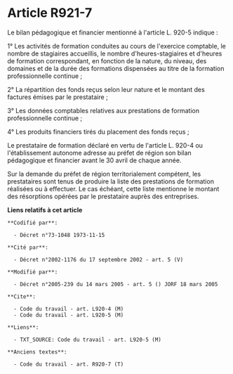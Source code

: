# Article R921-7

Le bilan pédagogique et financier mentionné à l'article L. 920-5 indique :

1° Les activités de formation conduites au cours de l'exercice comptable, le nombre de stagiaires accueillis, le nombre
d'heures-stagiaires et d'heures de formation correspondant, en fonction de la nature, du niveau, des domaines et de la durée
des formations dispensées au titre de la formation professionnelle continue ;

2° La répartition des fonds reçus selon leur nature et le montant des factures émises par le prestataire ;

3° Les données comptables relatives aux prestations de formation professionnelle continue ;

4° Les produits financiers tirés du placement des fonds reçus ;

Le prestataire de formation déclaré en vertu de l'article L. 920-4 ou l'établissement autonome adresse au préfet de région
son bilan pédagogique et financier avant le 30 avril de chaque année.

Sur la demande du préfet de région territorialement compétent, les prestataires sont tenus de produire la liste des
prestations de formation réalisées ou à effectuer. Le cas échéant, cette liste mentionne le montant des résorptions opérées
par le prestataire auprès des entreprises.

**Liens relatifs à cet article**

	**Codifié par**:

	  - Décret n°73-1048 1973-11-15

	**Cité par**:

	  - Décret n°2002-1176 du 17 septembre 2002 - art. 5 (V)

	**Modifié par**:

	  - Décret n°2005-239 du 14 mars 2005 - art. 5 () JORF 18 mars 2005

	**Cite**:

	  - Code du travail - art. L920-4 (M)
	  - Code du travail - art. L920-5 (M)

	**Liens**:

	  - TXT_SOURCE: Code du travail - art. L920-5 (M)

	**Anciens textes**:

	  - Code du travail - art. R920-7 (T)
